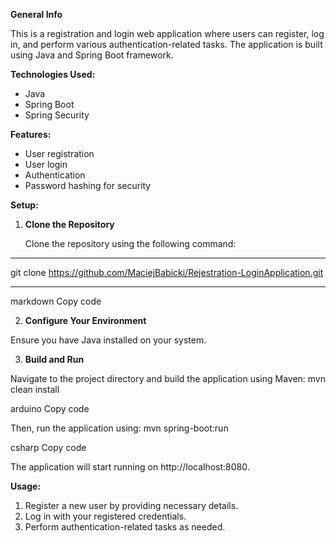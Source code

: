 **General Info**

This is a registration and login web application where users can register, log in, and perform various authentication-related tasks. The application is built using Java and Spring Boot framework.

**Technologies Used:**

- Java
- Spring Boot
- Spring Security

**Features:**

- User registration
- User login
- Authentication
- Password hashing for security

**Setup:**

1. **Clone the Repository**

   Clone the repository using the following command:
---
git clone https://github.com/MaciejBabicki/Rejestration-LoginApplication.git

---
markdown
Copy code

2. **Configure Your Environment**

Ensure you have Java installed on your system.

3. **Build and Run**

Navigate to the project directory and build the application using Maven:
mvn clean install

arduino
Copy code

Then, run the application using:
mvn spring-boot:run

csharp
Copy code

The application will start running on http://localhost:8080.

**Usage:**

1. Register a new user by providing necessary details.
2. Log in with your registered credentials.
3. Perform authentication-related tasks as needed.

